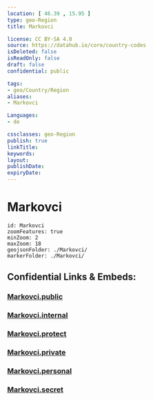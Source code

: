 ```yaml
---
location: [ 46.39 , 15.95 ] 
type: geo-Region
title: Markovci

license: CC BY-SA 4.0
source: https://datahub.io/core/country-codes
isDeleted: false
isReadOnly: false
draft: false
confidential: public

tags:
- geo/Country/Region
aliases:
- Markovci

Languages:
- de

cssclasses: geo-Region
publish: true
linkTitle: 
keywords: 
layout: 
publishDate: 
expiryDate: 
---
```


# Markovci

```leaflet
id: Markovci
zoomFeatures: true 
minZoom: 2 
maxZoom: 18
geojsonFolder: ./Markovci/
markerFolder: ./Markovci/
```


## Confidential Links & Embeds: 

### [Markovci.public](/_public/\Earth\Continent\Europe\Europe~Central\Slovenia\Regions~Slovenia\Podravska\counties~PodravskaMarkovci.public.md) 

### [Markovci.internal](/_internal/\Earth\Continent\Europe\Europe~Central\Slovenia\Regions~Slovenia\Podravska\counties~PodravskaMarkovci.internal.md) 

### [Markovci.protect](/_protect/\Earth\Continent\Europe\Europe~Central\Slovenia\Regions~Slovenia\Podravska\counties~PodravskaMarkovci.protect.md) 

### [Markovci.private](/_private/\Earth\Continent\Europe\Europe~Central\Slovenia\Regions~Slovenia\Podravska\counties~PodravskaMarkovci.private.md) 

### [Markovci.personal](/_personal/\Earth\Continent\Europe\Europe~Central\Slovenia\Regions~Slovenia\Podravska\counties~PodravskaMarkovci.personal.md) 

### [Markovci.secret](/_secret/\Earth\Continent\Europe\Europe~Central\Slovenia\Regions~Slovenia\Podravska\counties~PodravskaMarkovci.secret.md)

